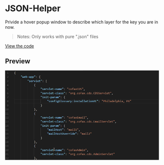 # JSON-Helper

Privide a hover popup window to describe which layer for the key you are in now.
>Notes: Only works with pure ".json" files

[View the code](https://github.com/mine2chow/JSON-Helper)

## Preview

![avatar](./client/JSON-Helper.gif)